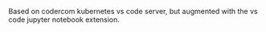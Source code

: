 Based on codercom kubernetes vs code server, but augmented with the vs code
jupyter notebook extension.
